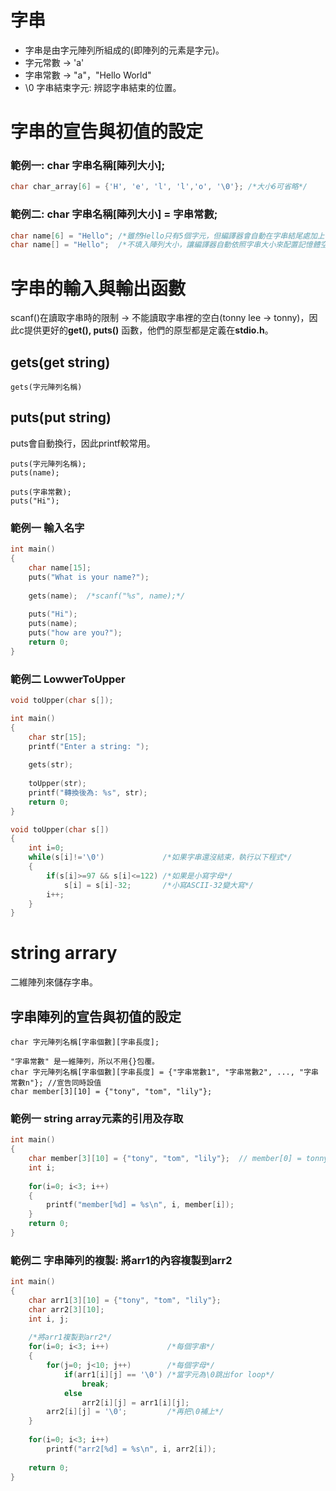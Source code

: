 # 字串
- 字串是由字元陣列所組成的(即陣列的元素是字元)。    
- 字元常數 -> 'a'  
- 字串常數 -> "a"，"Hello World"
- \0 字串結束字元: 辨認字串結束的位置。

# 字串的宣告與初值的設定

### 範例一: char 字串名稱[陣列大小];
```c
char char_array[6] = {'H', 'e', 'l', 'l','o', '\0'}; /*大小6可省略*/
```

### 範例二: char 字串名稱[陣列大小] = 字串常數;
```c
char name[6] = "Hello"; /*雖然Hello只有5個字元，但編譯器會自動在字串結尾處加上\0，因此必須+1 */
char name[] = "Hello";  /*不填入陣列大小，讓編譯器自動依照字串大小來配置記憶體空間。*/
```

# 字串的輸入與輸出函數
scanf()在讀取字串時的限制 -> 不能讀取字串裡的空白(tonny lee -> tonny)，因此c提供更好的**get(), puts()** 函數，他們的原型都是定義在**stdio.h**。

## gets(get string)

```
gets(字元陣列名稱)
```

## puts(put string) 
puts會自動換行，因此printf較常用。  

```
puts(字元陣列名稱); 
puts(name);

puts(字串常數);
puts("Hi");
```
### 範例一 輸入名字
```c
int main()
{   
    char name[15];
    puts("What is your name?");
    
    gets(name);  /*scanf("%s", name);*/
    
    puts("Hi"); 
    puts(name);
    puts("how are you?");
    return 0;
}
```

### 範例二 LowwerToUpper
```c
void toUpper(char s[]);

int main()
{   
    char str[15];
    printf("Enter a string: ");
    
    gets(str); 
    
    toUpper(str);
    printf("轉換後為: %s", str);
    return 0;
}

void toUpper(char s[])
{
    int i=0;
    while(s[i]!='\0')             /*如果字串還沒結束，執行以下程式*/
    {
        if(s[i]>=97 && s[i]<=122) /*如果是小寫字母*/
            s[i] = s[i]-32;       /*小寫ASCII-32變大寫*/
        i++;
    }
}
```
# string arrary
二維陣列來儲存字串。

## 字串陣列的宣告與初值的設定

```
char 字元陣列名稱[字串個數][字串長度];

"字串常數" 是一維陣列，所以不用{}包覆。
char 字元陣列名稱[字串個數][字串長度] = {"字串常數1", "字串常數2", ..., "字串常數n"}; //宣告同時設值
char member[3][10] = {"tony", "tom", "lily"};
```

### 範例一 string array元素的引用及存取
```c
int main()
{
    char member[3][10] = {"tony", "tom", "lily"};  // member[0] = tonny
    int i;
    
    for(i=0; i<3; i++)
    {
        printf("member[%d] = %s\n", i, member[i]);
    }
    return 0;
} 
```
### 範例二 字串陣列的複製: 將arr1的內容複製到arr2
```c
int main()
{
    char arr1[3][10] = {"tony", "tom", "lily"};
    char arr2[3][10];
    int i, j;
    
    /*將arr1複製到arr2*/
    for(i=0; i<3; i++)             /*每個字串*/
    {
        for(j=0; j<10; j++)        /*每個字母*/
            if(arr1[i][j] == '\0') /*當字元為\0跳出for loop*/
                break;
            else
                arr2[i][j] = arr1[i][j];
        arr2[i][j] = '\0';         /*再把\0補上*/
    }
    
    for(i=0; i<3; i++)
        printf("arr2[%d] = %s\n", i, arr2[i]);
    
    return 0;
}
```
